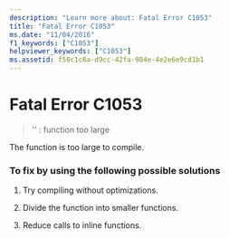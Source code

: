 ```yaml
---
description: "Learn more about: Fatal Error C1053"
title: "Fatal Error C1053"
ms.date: "11/04/2016"
f1_keywords: ["C1053"]
helpviewer_keywords: ["C1053"]
ms.assetid: f50c1c6a-d9cc-42fa-984e-4e2e6e9cd1b1
---
```

# Fatal Error C1053

> '<identifier>' : function too large

The function is too large to compile.

### To fix by using the following possible solutions

1. Try compiling without optimizations.

1. Divide the function into smaller functions.

1. Reduce calls to inline functions.
